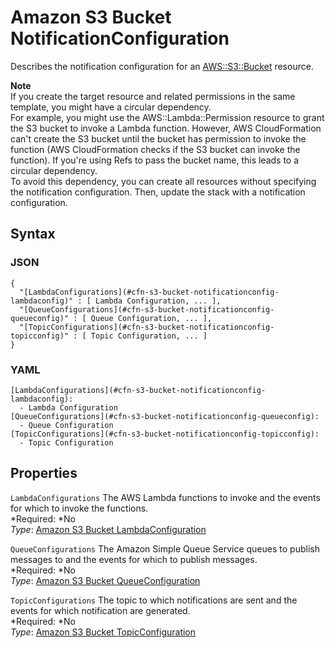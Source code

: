# Amazon S3 Bucket NotificationConfiguration<a name="aws-properties-s3-bucket-notificationconfig"></a>

Describes the notification configuration for an [ AWS::S3::Bucket](aws-properties-s3-bucket.md) resource\.

**Note**  
If you create the target resource and related permissions in the same template, you might have a circular dependency\.  
For example, you might use the AWS::Lambda::Permission resource to grant the S3 bucket to invoke a Lambda function\. However, AWS CloudFormation can't create the S3 bucket until the bucket has permission to invoke the function \(AWS CloudFormation checks if the S3 bucket can invoke the function\)\. If you're using Refs to pass the bucket name, this leads to a circular dependency\.  
To avoid this dependency, you can create all resources without specifying the notification configuration\. Then, update the stack with a notification configuration\.

## Syntax<a name="w3ab2c21c14e1551b7"></a>

### JSON<a name="aws-properties-s3-bucket-notificationconfig-syntax.json"></a>

```
{
  "[LambdaConfigurations](#cfn-s3-bucket-notificationconfig-lambdaconfig)" : [ Lambda Configuration, ... ],
  "[QueueConfigurations](#cfn-s3-bucket-notificationconfig-queueconfig)" : [ Queue Configuration, ... ],
  "[TopicConfigurations](#cfn-s3-bucket-notificationconfig-topicconfig)" : [ Topic Configuration, ... ]
}
```

### YAML<a name="aws-properties-s3-bucket-notificationconfig-syntax.yaml"></a>

```
[LambdaConfigurations](#cfn-s3-bucket-notificationconfig-lambdaconfig):
  - Lambda Configuration
[QueueConfigurations](#cfn-s3-bucket-notificationconfig-queueconfig):
  - Queue Configuration
[TopicConfigurations](#cfn-s3-bucket-notificationconfig-topicconfig):
  - Topic Configuration
```

## Properties<a name="w3ab2c21c14e1551b9"></a>

`LambdaConfigurations`  <a name="cfn-s3-bucket-notificationconfig-lambdaconfig"></a>
The AWS Lambda functions to invoke and the events for which to invoke the functions\.  
*Required: *No  
*Type*: [Amazon S3 Bucket LambdaConfiguration](aws-properties-s3-bucket-notificationconfig-lambdaconfig.md)

`QueueConfigurations`  <a name="cfn-s3-bucket-notificationconfig-queueconfig"></a>
The Amazon Simple Queue Service queues to publish messages to and the events for which to publish messages\.  
*Required: *No  
*Type*: [Amazon S3 Bucket QueueConfiguration](aws-properties-s3-bucket-notificationconfig-queueconfig.md)

`TopicConfigurations`  <a name="cfn-s3-bucket-notificationconfig-topicconfig"></a>
The topic to which notifications are sent and the events for which notification are generated\.  
*Required: *No  
*Type*: [Amazon S3 Bucket TopicConfiguration](aws-properties-s3-bucket-notificationconfig-topicconfig.md)